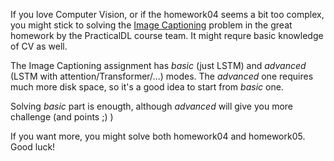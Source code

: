 If you love Computer Vision, or if the homework04 seems a bit too complex, you might stick to solving the [Image Captioning](https://github.com/yandexdataschool/Practical_DL/tree/spring20/homework04) problem in the great homework by the PracticalDL course team. It might requre basic knowledge of CV as well. 

The Image Captioning assignment has _basic_ (just LSTM) and _advanced_ (LSTM with attention/Transformer/...)  modes. The _advanced_ one requires much more disk space, so it's a good idea to start from _basic_ one.

Solving _basic_ part is enougth, although _advanced_ will give you more challenge (and points ;) )



If you want more, you might solve both homework04 and homework05. Good luck!
